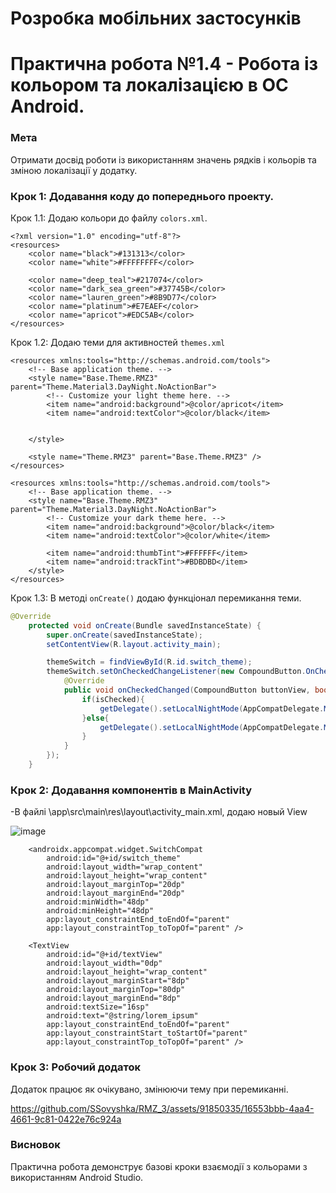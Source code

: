 # Розробка мобільних застосунків

# Практична робота №1.4 - Робота із кольором та локалізацією в ОС Android.

### Мета
Отримати досвід роботи із використанням значень рядків і кольорів та зміною локалізації у додатку.

### Крок 1: Додавання коду до попереднього проекту.
Крок 1.1: Додаю кольори до файлу ```colors.xml```.
```
<?xml version="1.0" encoding="utf-8"?>
<resources>
    <color name="black">#131313</color>
    <color name="white">#FFFFFFFF</color>

    <color name="deep_teal">#217074</color>
    <color name="dark_sea_green">#37745B</color>
    <color name="lauren_green">#8B9D77</color>
    <color name="platinum">#E7EAEF</color>
    <color name="apricot">#EDC5AB</color>
</resources>
```
Крок 1.2: Додаю теми для активностей ```themes.xml```
```
<resources xmlns:tools="http://schemas.android.com/tools">
    <!-- Base application theme. -->
    <style name="Base.Theme.RMZ3" parent="Theme.Material3.DayNight.NoActionBar">
        <!-- Customize your light theme here. -->
        <item name="android:background">@color/apricot</item>
        <item name="android:textColor">@color/black</item>


    </style>

    <style name="Theme.RMZ3" parent="Base.Theme.RMZ3" />
</resources>

<resources xmlns:tools="http://schemas.android.com/tools">
    <!-- Base application theme. -->
    <style name="Base.Theme.RMZ3" parent="Theme.Material3.DayNight.NoActionBar">
        <!-- Customize your dark theme here. -->
        <item name="android:background">@color/black</item>
        <item name="android:textColor">@color/white</item>

        <item name="android:thumbTint">#FFFFFF</item>
        <item name="android:trackTint">#BDBDBD</item>
    </style>
</resources>
```
Крок 1.3: В методі ```onCreate()``` додаю функціонал перемикання теми.
```java
@Override
    protected void onCreate(Bundle savedInstanceState) {
        super.onCreate(savedInstanceState);
        setContentView(R.layout.activity_main);

        themeSwitch = findViewById(R.id.switch_theme);
        themeSwitch.setOnCheckedChangeListener(new CompoundButton.OnCheckedChangeListener() {
            @Override
            public void onCheckedChanged(CompoundButton buttonView, boolean isChecked) {
                if(isChecked){
                    getDelegate().setLocalNightMode(AppCompatDelegate.MODE_NIGHT_YES);
                }else{
                    getDelegate().setLocalNightMode(AppCompatDelegate.MODE_NIGHT_NO);
                }
            }
        });
    }
```

### Крок 2: Додавання компонентів в MainActivity
-В файлі \app\src\main\res\layout\activity_main.xml, додаю новый View

![image](https://github.com/SSovyshka/RMZ_3/assets/91850335/dc40f129-4417-4b4e-a216-b5ab329b23d2)

```
    <androidx.appcompat.widget.SwitchCompat
        android:id="@+id/switch_theme"
        android:layout_width="wrap_content"
        android:layout_height="wrap_content"
        android:layout_marginTop="20dp"
        android:layout_marginEnd="20dp"
        android:minWidth="48dp"
        android:minHeight="48dp"
        app:layout_constraintEnd_toEndOf="parent"
        app:layout_constraintTop_toTopOf="parent" />

    <TextView
        android:id="@+id/textView"
        android:layout_width="0dp"
        android:layout_height="wrap_content"
        android:layout_marginStart="8dp"
        android:layout_marginTop="80dp"
        android:layout_marginEnd="8dp"
        android:textSize="16sp"
        android:text="@string/lorem_ipsum"
        app:layout_constraintEnd_toEndOf="parent"
        app:layout_constraintStart_toStartOf="parent"
        app:layout_constraintTop_toTopOf="parent" />
```


### Крок 3: Робочий додаток
Додаток працює як очікувано, змінюючи тему при перемиканні.

https://github.com/SSovyshka/RMZ_3/assets/91850335/16553bbb-4aa4-4661-9c81-0422e76c924a

### Висновок
Практична робота демонструє базові кроки взаємодії з кольорами з використанням Android Studio.
